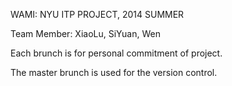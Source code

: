 WAMI: NYU ITP PROJECT, 2014 SUMMER

Team Member: XiaoLu, SiYuan, Wen

Each brunch is for personal commitment of project.

The master brunch is used for the version control.
